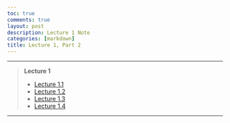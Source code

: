 ```yaml
---
toc: true
comments: true
layout: post
description: Lecture 1 Note
categories: [markdown]
title: Lecture 1, Part 2
---
```


---
> **Lecture 1**
> 
> - [Lecture 1.1]()
> - [Lecture 1.2]()
> - [Lecture 1.3]()
> - [Lecture 1.4]()
> 

---

